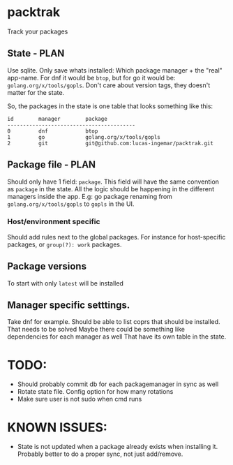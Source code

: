 # packtrak 
Track your packages

## State - PLAN

Use sqlite. Only save whats installed: Which package manager + the "real" app-name. For dnf it would be `btop`, but for go it would be: `golang.org/x/tools/gopls`. 
Don't care about version tags, they doesn't matter for the state.

So, the packages in the state is one table that looks something like this:

```
id        manager        package
-----------------------------------------
0         dnf            btop
1         go             golang.org/x/tools/gopls
2         git            git@github.com:lucas-ingemar/packtrak.git
```

## Package file - PLAN
Should only have 1 field: `package`. This field will have the same convention as `package` in the state.
All the logic should be happening in the different managers inside the app. E.g: go package renaming from `golang.org/x/tools/gopls` to `gopls` in the UI.

### Host/environment specific
Should add rules next to the global packages. For instance for host-specific packages, or `group(?): work` packages.

## Package versions
To start with only `latest` will be installed

## Manager specific setttings.
Take dnf for example. Should be able to list coprs that should be installed. That needs to be solved
Maybe there could be something like dependencies for each manager as well
That have its own table in the state.

# TODO:
* Should probably commit db for each packagemanager in sync as well
* Rotate state file. Config option for how many rotations
* Make sure user is not sudo when cmd runs

# KNOWN ISSUES:
* State is not updated when a package already exists when installing it. Probably better to do a proper sync, not just add/remove. 
